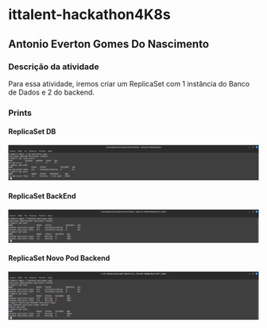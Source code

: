 # ittalent-hackathon4K8s

## Antonio Everton Gomes Do Nascimento

### Descrição da atividade
Para essa atividade, iremos criar um ReplicaSet com 1 instância do Banco de Dados e 2 do backend.

### Prints

#### ReplicaSet DB
![](prints/ReplicaSetbanco.png)

#### ReplicaSet BackEnd
![](prints/ReplicaSetBack.png)

#### ReplicaSet Novo Pod Backend
![](prints/Novopod.png)